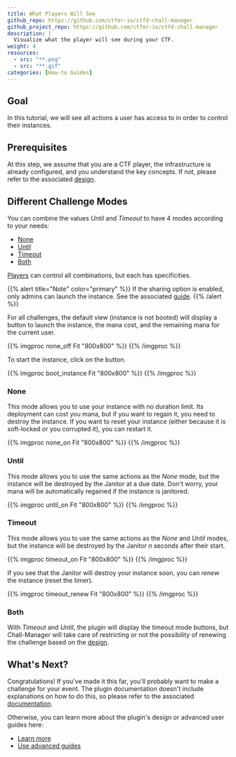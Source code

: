 ```yaml
---
title: What Players Will See
github_repo: https://github.com/ctfer-io/ctfd-chall-manager
github_project_repo: https://github.com/ctfer-io/ctfd-chall-manager
description: |
  Visualize what the player will see during your CTF.
weight: 4
resources:
  - src: "**.png"
  - src: "**.gif"
categories: [How-to Guides]
---
```


## Goal

In this tutorial, we will see all actions a user has access to in order to control their instances.

## Prerequisites

At this step, we assume that you are a CTF player, the infrastructure is already configured, and you understand the key concepts. If not, please refer to the associated [design](/docs/ctfd-chall-manager/learn-more).

## Different Challenge Modes

You can combine the values *Until* and *Timeout* to have 4 modes according to your needs:
- [None](#none)
- [Until](#until)
- [Timeout](#timeout)
- [Both](#both)

[Players](/docs/chall-manager/glossary/#player) can control all combinations, but each has specificities.

{{% alert title="Note" color="primary" %}}
If the sharing option is enabled, only admins can launch the instance. See the associated [guide](/docs/ctfd-chall-manager/guides/panel).
{{% /alert %}}

For all challenges, the default view (instance is not booted) will display a button to launch the instance, the mana cost, and the remaining mana for the current user.

{{% imgproc none_off Fit "800x800" %}}
{{% /imgproc %}}

To start the instance, click on the button.

{{% imgproc boot_instance Fit "800x800" %}}
{{% /imgproc %}}

### None

This mode allows you to use your instance with no duration limit. Its deployment can cost you mana, but if you want to regain it, you need to destroy the instance. If you want to reset your instance (either because it is soft-locked or you corrupted it), you can restart it.

{{% imgproc none_on Fit "800x800" %}}
{{% /imgproc %}}

### Until

This mode allows you to use the same actions as the *None* mode, but the instance will be destroyed by the Janitor at a due date. Don't worry, your mana will be automatically regained if the instance is janitored.

{{% imgproc until_on Fit "800x800" %}}
{{% /imgproc %}}

### Timeout

This mode allows you to use the same actions as the *None* and *Until* modes, but the instance will be destroyed by the Janitor *n* seconds after their start.

{{% imgproc timeout_on Fit "800x800" %}}
{{% /imgproc %}}

If you see that the Janitor will destroy your instance soon, you can *renew* the instance (reset the timer).

{{% imgproc timeout_renew Fit "800x800" %}}
{{% /imgproc %}}

### Both

With *Timeout* and *Until*, the plugin will display the timeout mode buttons, but Chall-Manager will take care of restricting or not the possibility of renewing the challenge based on the [design](/docs/chall-manager/design/expiration/).

## What's Next?

Congratulations! If you've made it this far, you'll probably want to make a challenge for your event. The plugin documentation doesn't include explanations on how to do this, so please refer to the associated [documentation](/docs/chall-manager/challmaker-guides/).

Otherwise, you can learn more about the plugin's design or advanced user guides here:
- [Learn more](/docs/ctfd-chall-manager/learn-more)
- [Use advanced guides](/docs/ctfd-chall-manager/guides)